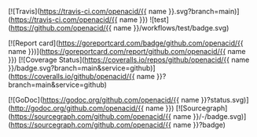 [![Travis](https://travis-ci.com/openacid/{{ name }}.svg?branch=main)](https://travis-ci.com/openacid/{{ name }})
![test](https://github.com/openacid/{{ name }}/workflows/test/badge.svg)

[![Report card](https://goreportcard.com/badge/github.com/openacid/{{ name }})](https://goreportcard.com/report/github.com/openacid/{{ name }})
[![Coverage Status](https://coveralls.io/repos/github/openacid/{{ name }}/badge.svg?branch=main&service=github)](https://coveralls.io/github/openacid/{{ name }}?branch=main&service=github)

[![GoDoc](https://godoc.org/github.com/openacid/{{ name }}?status.svg)](http://godoc.org/github.com/openacid/{{ name }})
[![Sourcegraph](https://sourcegraph.com/github.com/openacid/{{ name }}/-/badge.svg)](https://sourcegraph.com/github.com/openacid/{{ name }}?badge)
